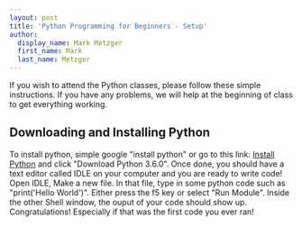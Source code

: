 ```yaml
---
layout: post
title: 'Python Programming for Beginners - Setup'
author:
  display_name: Mark Metzger
  first_name: Mark
  last_name: Metzger
---
```


If you wish to attend the Python classes, please follow these simple instructions. If you have any problems, we will help at the beginning of class to get everything working.

## Downloading and Installing Python

To install python, simple google "install python" or go to this link: 
[Install Python](https://www.python.org/downloads/)
and click "Download Python 3.6.0". Once done, you should have a text editor
called IDLE on your computer and you are ready to write code! Open IDLE, Make
a new file. In that file, type in some python code such as "print('Hello World')".
Either press the f5 key or select "Run Module". Inside the other Shell window, 
the ouput of your code should show up. Congratulations! Especially if that was
the first code you ever ran!

